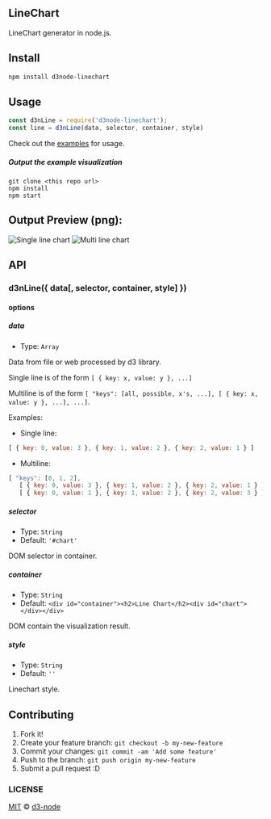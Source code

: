 ## LineChart

LineChart generator in node.js.

## Install

```bash
npm install d3node-linechart
```

## Usage

```js
const d3nLine = require('d3node-linechart');
const line = d3nLine(data, selector, container, style)
```

Check out the [examples](./examples) for usage.

##### Output the example visualization

```
git clone <this repo url>
npm install
npm start
```

## Output Preview (png):

![Single line chart](./examples/output.png)
![Multi line chart](./examples/output-multiline.png)


## API

### d3nLine({ data[, selector, container, style] })

#### options

##### data

- Type: `Array`

Data from file or web processed by d3 library.

Single line is of the form `[ { key: x, value: y }, ...]`

Multiline is of the form `[ "keys": [all, possible, x's, ...], [ { key: x, value: y }, ...], ...]`.

Examples:

- Single line:

```js
[ { key: 0, value: 3 }, { key: 1, value: 2 }, { key: 2, value: 1 } ]
```

- Multiline:

```js
[ "keys": [0, 1, 2],
   [ { key: 0, value: 3 }, { key: 1, value: 2 }, { key: 2, value: 1 } ],
   [ { key: 0, value: 1 }, { key: 1, value: 2 }, { key: 2, value: 3 } ]]
```

##### selector

- Type: `String`
- Default: `'#chart'`

DOM selector in container.

##### container

- Type: `String`
- Default: `<div id="container"><h2>Line Chart</h2><div id="chart"></div></div>`

DOM contain the visualization result.

##### style

- Type: `String`<br>
- Default: `''`

Linechart style.

## Contributing

1. Fork it!
2. Create your feature branch: `git checkout -b my-new-feature`
3. Commit your changes: `git commit -am 'Add some feature'`
4. Push to the branch: `git push origin my-new-feature`
5. Submit a pull request :D


### LICENSE

[MIT](LICENSE) &copy; [d3-node](https://github.com/d3-node)
